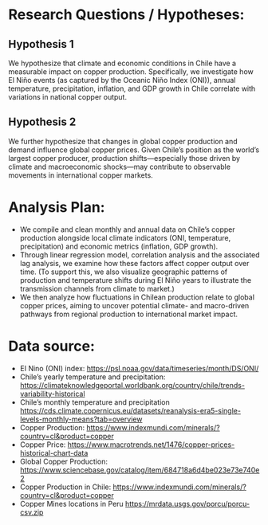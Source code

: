 # Research Questions / Hypotheses:
## Hypothesis 1
We hypothesize that climate and economic conditions in Chile have a measurable impact on copper production. Specifically, we investigate how El Niño events (as captured by the Oceanic Niño Index (ONI)), annual temperature, precipitation, inflation, and GDP growth in Chile correlate with variations in national copper output.

## Hypothesis 2
We further hypothesize that changes in global copper production and demand influence global copper prices. Given Chile’s position as the world’s largest copper producer, production shifts—especially those driven by climate and macroeconomic shocks—may contribute to observable movements in international copper markets.

# Analysis Plan:
- We compile and clean monthly and annual data on Chile’s copper production alongside local climate indicators (ONI, temperature, precipitation) and economic metrics (inflation, GDP growth). 
- Through linear regression model, correlation analysis and the associated lag analysis, we examine how these factors affect copper output over time. (To support this, we also visualize geographic patterns of production and temperature shifts during El Niño years to illustrate the transmission channels from climate to market.)
- We then analyze how fluctuations in Chilean production relate to global copper prices, aiming to uncover potential climate- and macro-driven pathways from regional production to international market impact.

# Data source:
- EI Nino (ONI) index:
  https://psl.noaa.gov/data/timeseries/month/DS/ONI/
- Chile’s yearly temperature and precipitation:
https://climateknowledgeportal.worldbank.org/country/chile/trends-variability-historical
- Chile’s monthly temperature and precipitation
https://cds.climate.copernicus.eu/datasets/reanalysis-era5-single-levels-monthly-means?tab=overview
- Copper Production:
https://www.indexmundi.com/minerals/?country=cl&product=copper
- Copper Price:
https://www.macrotrends.net/1476/copper-prices-historical-chart-data
- Global Copper Production:
https://www.sciencebase.gov/catalog/item/684718a6d4be023e73e740e2
- Copper Production in Chile:
https://www.indexmundi.com/minerals/?country=cl&product=copper
- Copper Mines locations in Peru
https://mrdata.usgs.gov/porcu/porcu-csv.zip
